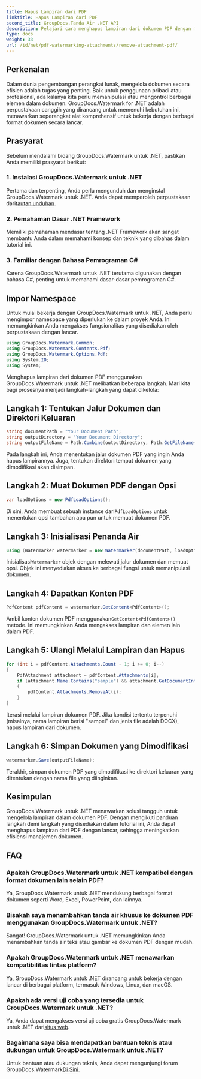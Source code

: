```yaml
---
title: Hapus Lampiran dari PDF
linktitle: Hapus Lampiran dari PDF
second_title: GroupDocs.Tanda Air .NET API
description: Pelajari cara menghapus lampiran dari dokumen PDF dengan mudah menggunakan GroupDocs.Watermark untuk .NET. Tingkatkan efisiensi manajemen dokumen Anda.
type: docs
weight: 33
url: /id/net/pdf-watermarking-attachments/remove-attachment-pdf/
---
```

## Perkenalan
Dalam dunia pengembangan perangkat lunak, mengelola dokumen secara efisien adalah tugas yang penting. Baik untuk penggunaan pribadi atau profesional, ada kalanya kita perlu memanipulasi atau mengontrol berbagai elemen dalam dokumen. GroupDocs.Watermark for .NET adalah perpustakaan canggih yang dirancang untuk memenuhi kebutuhan ini, menawarkan seperangkat alat komprehensif untuk bekerja dengan berbagai format dokumen secara lancar.
## Prasyarat
Sebelum mendalami bidang GroupDocs.Watermark untuk .NET, pastikan Anda memiliki prasyarat berikut:
### 1. Instalasi GroupDocs.Watermark untuk .NET
 Pertama dan terpenting, Anda perlu mengunduh dan menginstal GroupDocs.Watermark untuk .NET. Anda dapat memperoleh perpustakaan dari[tautan unduhan](https://releases.groupdocs.com/Watermark/net/).
### 2. Pemahaman Dasar .NET Framework
Memiliki pemahaman mendasar tentang .NET Framework akan sangat membantu Anda dalam memahami konsep dan teknik yang dibahas dalam tutorial ini.
### 3. Familiar dengan Bahasa Pemrograman C#
Karena GroupDocs.Watermark untuk .NET terutama digunakan dengan bahasa C#, penting untuk memahami dasar-dasar pemrograman C#.

## Impor Namespace
Untuk mulai bekerja dengan GroupDocs.Watermark untuk .NET, Anda perlu mengimpor namespace yang diperlukan ke dalam proyek Anda. Ini memungkinkan Anda mengakses fungsionalitas yang disediakan oleh perpustakaan dengan lancar.

```csharp
using GroupDocs.Watermark.Common;
using GroupDocs.Watermark.Contents.Pdf;
using GroupDocs.Watermark.Options.Pdf;
using System.IO;
using System;
```
Menghapus lampiran dari dokumen PDF menggunakan GroupDocs.Watermark untuk .NET melibatkan beberapa langkah. Mari kita bagi prosesnya menjadi langkah-langkah yang dapat dikelola:
## Langkah 1: Tentukan Jalur Dokumen dan Direktori Keluaran
```csharp
string documentPath = "Your Document Path";
string outputDirectory = "Your Document Directory";
string outputFileName = Path.Combine(outputDirectory, Path.GetFileName(documentPath));
```
Pada langkah ini, Anda menentukan jalur dokumen PDF yang ingin Anda hapus lampirannya. Juga, tentukan direktori tempat dokumen yang dimodifikasi akan disimpan.
## Langkah 2: Muat Dokumen PDF dengan Opsi
```csharp
var loadOptions = new PdfLoadOptions();
```
 Di sini, Anda membuat sebuah instance dari`PdfLoadOptions` untuk menentukan opsi tambahan apa pun untuk memuat dokumen PDF.
## Langkah 3: Inisialisasi Penanda Air
```csharp
using (Watermarker watermarker = new Watermarker(documentPath, loadOptions))
```
 Inisialisasi`Watermarker` objek dengan melewati jalur dokumen dan memuat opsi. Objek ini menyediakan akses ke berbagai fungsi untuk memanipulasi dokumen.
## Langkah 4: Dapatkan Konten PDF
```csharp
PdfContent pdfContent = watermarker.GetContent<PdfContent>();
```
 Ambil konten dokumen PDF menggunakan`GetContent<PdfContent>()` metode. Ini memungkinkan Anda mengakses lampiran dan elemen lain dalam PDF.
## Langkah 5: Ulangi Melalui Lampiran dan Hapus
```csharp
for (int i = pdfContent.Attachments.Count - 1; i >= 0; i--)
{
    PdfAttachment attachment = pdfContent.Attachments[i];
    if (attachment.Name.Contains("sample") && attachment.GetDocumentInfo().FileType == FileType.DOCX)
    {
        pdfContent.Attachments.RemoveAt(i);
    }
}
```
Iterasi melalui lampiran dokumen PDF. Jika kondisi tertentu terpenuhi (misalnya, nama lampiran berisi "sampel" dan jenis file adalah DOCX), hapus lampiran dari dokumen.
## Langkah 6: Simpan Dokumen yang Dimodifikasi
```csharp
watermarker.Save(outputFileName);
```
Terakhir, simpan dokumen PDF yang dimodifikasi ke direktori keluaran yang ditentukan dengan nama file yang diinginkan.

## Kesimpulan
GroupDocs.Watermark untuk .NET menawarkan solusi tangguh untuk mengelola lampiran dalam dokumen PDF. Dengan mengikuti panduan langkah demi langkah yang disediakan dalam tutorial ini, Anda dapat menghapus lampiran dari PDF dengan lancar, sehingga meningkatkan efisiensi manajemen dokumen.
## FAQ
### Apakah GroupDocs.Watermark untuk .NET kompatibel dengan format dokumen lain selain PDF?
Ya, GroupDocs.Watermark untuk .NET mendukung berbagai format dokumen seperti Word, Excel, PowerPoint, dan lainnya.
### Bisakah saya menambahkan tanda air khusus ke dokumen PDF menggunakan GroupDocs.Watermark untuk .NET?
Sangat! GroupDocs.Watermark untuk .NET memungkinkan Anda menambahkan tanda air teks atau gambar ke dokumen PDF dengan mudah.
### Apakah GroupDocs.Watermark untuk .NET menawarkan kompatibilitas lintas platform?
Ya, GroupDocs.Watermark untuk .NET dirancang untuk bekerja dengan lancar di berbagai platform, termasuk Windows, Linux, dan macOS.
### Apakah ada versi uji coba yang tersedia untuk GroupDocs.Watermark untuk .NET?
 Ya, Anda dapat mengakses versi uji coba gratis GroupDocs.Watermark untuk .NET dari[situs web](https://releases.groupdocs.com/).
### Bagaimana saya bisa mendapatkan bantuan teknis atau dukungan untuk GroupDocs.Watermark untuk .NET?
 Untuk bantuan atau dukungan teknis, Anda dapat mengunjungi forum GroupDocs.Watermark[Di Sini](https://forum.groupdocs.com/c/watermark/19).